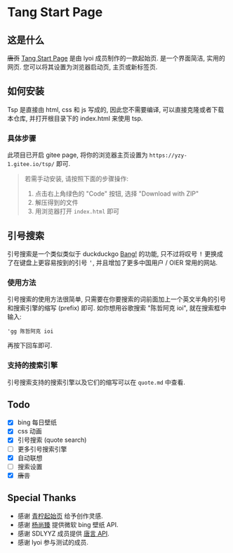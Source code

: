 # Tang Start Page

## 这是什么

~~唐页~~ [Tang Start Page](https://github.com/SDLYYZ/tsp) 是由 lyoi 成员制作的一款起始页. 是一个界面简洁, 实用的网页. 您可以将其设置为浏览器启动页, 主页或新标签页.

## 如何安装

Tsp 是直接由 html, css 和 js 写成的, 因此您不需要编译, 可以直接克隆或者下载本仓库, 并打开根目录下的 index.html 来使用 tsp.

### 具体步骤

此项目已开启 gitee page, 将你的浏览器主页设置为 `https://yzy-1.gitee.io/tsp/` 即可.

> 若需手动安装, 请按照下面的步骤操作:
>
> 1. 点击右上角绿色的 "Code" 按钮, 选择 "Download with ZIP"
> 1. 解压得到的文件
> 1. 用浏览器打开 `index.html` 即可

## 引号搜索

引号搜索是一个类似类似于 duckduckgo [Bang!](https://duckduckgo.com/bang) 的功能, 只不过将叹号 <kbd>!</kbd> 更换成了在键盘上更容易按到的引号 <kbd>'</kbd>, 并且增加了更多中国用户 / OIER 常用的网站.

### 使用方法

引号搜索的使用方法很简单, 只需要在你要搜索的词前面加上一个英文半角的引号和搜索引擎的缩写 (prefix) 即可. 如你想用谷歌搜索 "陈哲阿克 ioi", 就在搜索框中输入:

```
'gg 陈哲阿克 ioi
```

再按下回车即可.

### 支持的搜索引擎

引号搜索支持的搜索引擎以及它们的缩写可以在 `quote.md` 中查看.

## Todo

- [x] bing 每日壁纸
- [x] css 动画
- [x] 引号搜索 (quote search)
- [ ] 更多引号搜索引擎
- [x] 自动联想
- [ ] 搜索设置
- [x] ~~唐言~~

## Special Thanks

- 感谢 [青柠起始页](https://a.maorx.cn) 给予创作灵感.
- 感谢 [杨尚臻](https://www.yangshangzhen.com/bing) 提供微软 bing 壁纸 API.
- 感谢 SDLYYZ 成员提供 [唐言 API](https://github.com/SDLYYZ/Tangokoto).
- 感谢 lyoi 参与测试的成员.
